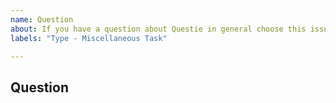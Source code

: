 ```yaml
---
name: Question
about: If you have a question about Questie in general choose this issue type.
labels: "Type - Miscellaneous Task"

---
```

<!-- READ THIS FIRST

Hello, thanks for taking the time to report a bug!

Before you proceed, please verify that you're running the latest version of Questie. The easiest way to do this is via the Twitch client, but you can also download the latest version here: https://www.curseforge.com/wow/addons/questie

Questie is one of the most popular Classic WoW addons, with over 22M downloads. However, like almost all WoW addons, it's built and maintained by a team of volunteers. The current Questie team is:

* @AeroScripts / Aero#1357 (Discord)
* @BreakBB / TheCrux#1702 (Discord)
* @drejjmit / Drejjmit#8241 (Discord)
* @Dyaxler / Dyaxler#0086 (Discord)
* @gogo1951 / Gogo#0298 (Discord)

If you'd like to help, please consider making a donation. You can do so here: https://www.paypal.com/cgi-bin/webscr?cmd=_donations&business=aero1861%40gmail%2ecom&lc=CA&item_name=Questie%20Devs&currency_code=USD&bn=PP%2dDonationsBF%3abtn_donate_LG%2egif%3aNonHosted

You can also help as a tester, developer or translator, please join the Questie Discord here https://discord.gg/fYcQfv7

-->


## Question
<!-- Let us know what's on your heart. -->
